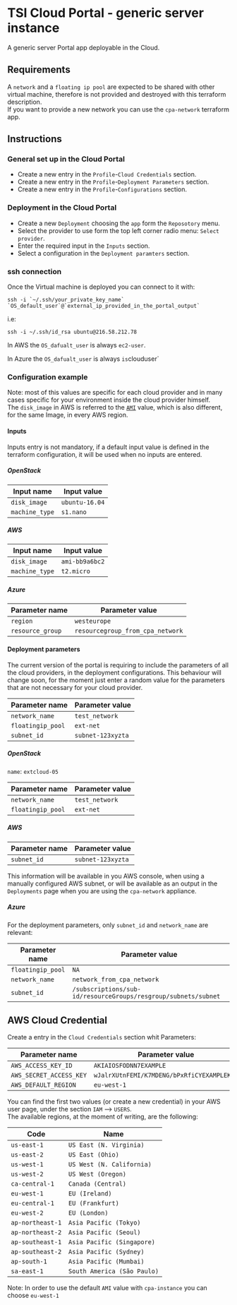 # TSI Cloud Portal - generic server instance

A generic server Portal app deployable in the Cloud.  

## Requirements

A `network` and a `floating ip pool` are expected to be shared with other virtual machine, therefore is not provided and destroyed with this terraform description.  
If you want to provide a new network you can use the `cpa-network` terraform app.  

## Instructions

### General set up in the Cloud Portal

- Create a new entry in the `Profile`-`Cloud Credentials` section.  
- Create a new entry in the `Profile`-`Deployment Parameters` section.  
- Create a new entry in the `Profile`-`Configurations` section.

### Deployment in the Cloud Portal

- Create a new `Deployment` choosing the `app` form the `Reposotory` menu.  
- Select the provider to use form the top left corner radio menu: `Select provider`.  
- Enter the required input in the `Inputs` section.  
- Select a configuration in the `Deployment paramters` section.  

###  ssh connection

Once the Virtual machine is deployed you can connect to it with:

```
ssh -i `~/.ssh/your_private_key_name` `OS_default_user`@`external_ip_provided_in_the_portal_output`
```

i.e:

```
ssh -i ~/.ssh/id_rsa ubuntu@216.58.212.78
```

In AWS the `OS_dafualt_user` is always `ec2-user`.

In Azure the `OS_dafualt_user` is always ` is `clouduser`


### Configuration example

Note: most of this values are specific for each cloud provider and in many cases specific for your environment inside the cloud provider himself.  
The `disk_image` in AWS is referred to the [`AMI`](http://docs.aws.amazon.com/AWSEC2/latest/UserGuide/AMIs.html) value, which is also different, for the same Image, in every AWS region.

#### Inputs

Inputs entry is not mandatory, if a default input value is defined in the terraform configuration, it will be used when no inputs are entered.

##### OpenStack

| Input name            | Input value |
| ---                   | --- |
| `disk_image`          | `ubuntu-16.04` |
| `machine_type`        | `s1.nano` |


##### AWS

| Input name            | Input value |
| ---                   | --- |
| `disk_image`          | `ami-bb9a6bc2` |
| `machine_type`        | `t2.micro` |

##### Azure

| Parameter name        | Parameter value |
| ---                   | --- |
| `region`            	| `westeurope` |
| `resource_group`     	| `resourcegroup_from_cpa_network` |

#### Deployment parameters

The current version of the portal is requiring to include the parameters of all the cloud providers, in the deployment configurations. This behaviour will change soon, for the moment just enter a random value for the parameters that are not necessary for your cloud provider.

| Parameter name        | Parameter value |
| ---                   | --- |
| `network_name`        | `test_network` |
| `floatingip_pool`     | `ext-net` |
| `subnet_id`           | `subnet-123xyzta` |


##### OpenStack

`name`: `extcloud-05`

| Parameter name        | Parameter value |
| ---                   | --- |
| `network_name`        | `test_network` |
| `floatingip_pool`     | `ext-net` |

##### AWS

| Parameter name        | Parameter value |
| ---                   | --- |
| `subnet_id`           | `subnet-123xyzta` |

This information will be available in you AWS console, when using a manually configured AWS subnet, or will be available as an output in the `Deployments` page when you are using the `cpa-network` appliance.

##### Azure

For the deployment parameters, only `subnet_id` and `network_name` are relevant:

| Parameter name        | Parameter value |
| ---                   | --- |
| `floatingip_pool`   	| `NA` |
| `network_name`        | `network_from_cpa_network` |
| `subnet_id`           | `/subscriptions/sub-id/resourceGroups/resgroup/subnets/subnet`

## AWS Cloud Credential

Create a entry in the `Cloud Credentials` section whit Parameters:

| Parameter name        | Parameter value |
| ---                   | --- |
|`AWS_ACCESS_KEY_ID`    | `AKIAIOSFODNN7EXAMPLE`|
|`AWS_SECRET_ACCESS_KEY`| `wJalrXUtnFEMI/K7MDENG/bPxRfiCYEXAMPLEKEY`|
|`AWS_DEFAULT_REGION`   | `eu-west-1`|

You can find the first two values (or create a new credential) in your AWS user page, under the section `IAM` --> `USERS`.  
The available regions, at the moment of writing, are the following:

|Code              | Name|
| ---              | --- |
|`us-east-1`       |`US East (N. Virginia)`|
|`us-east-2`       |`US East (Ohio)`|
|`us-west-1`       |`US West (N. California)`|
|`us-west-2`       |`US West (Oregon)`|
|`ca-central-1`    |`Canada (Central)`|
|`eu-west-1`       |`EU (Ireland)`|
|`eu-central-1`    |`EU (Frankfurt)`|
|`eu-west-2`       |`EU (London)`|
|`ap-northeast-1`  |`Asia Pacific (Tokyo)`|
|`ap-northeast-2`  |`Asia Pacific (Seoul)`|
|`ap-southeast-1`  |`Asia Pacific (Singapore)`|
|`ap-southeast-2`  |`Asia Pacific (Sydney)`|
|`ap-south-1`      |`Asia Pacific (Mumbai)`|
|`sa-east-1`       |`South America (São Paulo)`|

Note: In order to use the default `AMI` value with `cpa-instance` you can choose `eu-west-1`
